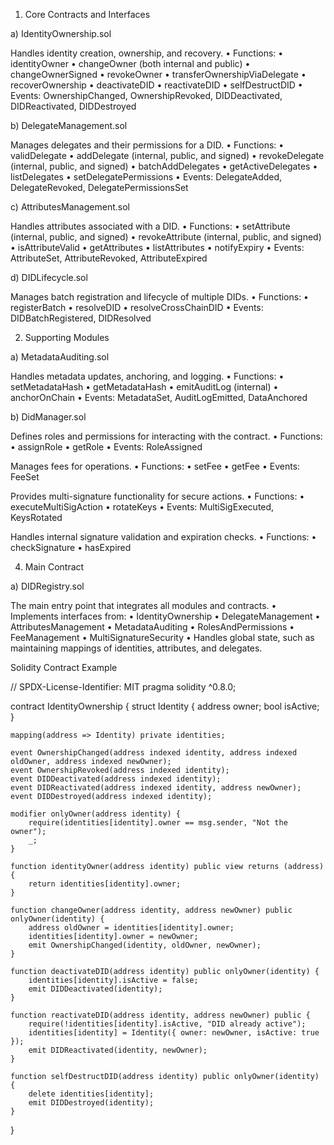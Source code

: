 1. Core Contracts and Interfaces

a) IdentityOwnership.sol

Handles identity creation, ownership, and recovery.
	•	Functions:
	•	identityOwner
	•	changeOwner (both internal and public)
	•	changeOwnerSigned
	•	revokeOwner
	•	transferOwnershipViaDelegate
	•	recoverOwnership
	•	deactivateDID
	•	reactivateDID
	•	selfDestructDID
	•	Events: OwnershipChanged, OwnershipRevoked, DIDDeactivated, DIDReactivated, DIDDestroyed

b) DelegateManagement.sol

Manages delegates and their permissions for a DID.
	•	Functions:
	•	validDelegate
	•	addDelegate (internal, public, and signed)
	•	revokeDelegate (internal, public, and signed)
	•	batchAddDelegates
	•	getActiveDelegates
	•	listDelegates
	•	setDelegatePermissions
	•	Events: DelegateAdded, DelegateRevoked, DelegatePermissionsSet

c) AttributesManagement.sol

Handles attributes associated with a DID.
	•	Functions:
	•	setAttribute (internal, public, and signed)
	•	revokeAttribute (internal, public, and signed)
	•	isAttributeValid
	•	getAttributes
	•	listAttributes
	•	notifyExpiry
	•	Events: AttributeSet, AttributeRevoked, AttributeExpired

d) DIDLifecycle.sol

Manages batch registration and lifecycle of multiple DIDs.
	•	Functions:
	•	registerBatch
	•	resolveDID
	•	resolveCrossChainDID
	•	Events: DIDBatchRegistered, DIDResolved

2. Supporting Modules

a) MetadataAuditing.sol

Handles metadata updates, anchoring, and logging.
	•	Functions:
	•	setMetadataHash
	•	getMetadataHash
	•	emitAuditLog (internal)
	•	anchorOnChain
	•	Events: MetadataSet, AuditLogEmitted, DataAnchored

b) DidManager.sol

Defines roles and permissions for interacting with the contract.
	•	Functions:
	•	assignRole
	•	getRole
	•	Events: RoleAssigned

Manages fees for operations.
	•	Functions:
	•	setFee
	•	getFee
	•	Events: FeeSet

Provides multi-signature functionality for secure actions.
	•	Functions:
	•	executeMultiSigAction
	•	rotateKeys
	•	Events: MultiSigExecuted, KeysRotated

Handles internal signature validation and expiration checks.
	•	Functions:
	•	checkSignature
	•	hasExpired

4. Main Contract

a) DIDRegistry.sol

The main entry point that integrates all modules and contracts.
	•	Implements interfaces from:
	•	IdentityOwnership
	•	DelegateManagement
	•	AttributesManagement
	•	MetadataAuditing
	•	RolesAndPermissions
	•	FeeManagement
	•	MultiSignatureSecurity
	•	Handles global state, such as maintaining mappings of identities, attributes, and delegates.

Solidity Contract Example


// SPDX-License-Identifier: MIT
pragma solidity ^0.8.0;

contract IdentityOwnership {
    struct Identity {
        address owner;
        bool isActive;
    }

    mapping(address => Identity) private identities;

    event OwnershipChanged(address indexed identity, address indexed oldOwner, address indexed newOwner);
    event OwnershipRevoked(address indexed identity);
    event DIDDeactivated(address indexed identity);
    event DIDReactivated(address indexed identity, address newOwner);
    event DIDDestroyed(address indexed identity);

    modifier onlyOwner(address identity) {
        require(identities[identity].owner == msg.sender, "Not the owner");
        _;
    }

    function identityOwner(address identity) public view returns (address) {
        return identities[identity].owner;
    }

    function changeOwner(address identity, address newOwner) public onlyOwner(identity) {
        address oldOwner = identities[identity].owner;
        identities[identity].owner = newOwner;
        emit OwnershipChanged(identity, oldOwner, newOwner);
    }

    function deactivateDID(address identity) public onlyOwner(identity) {
        identities[identity].isActive = false;
        emit DIDDeactivated(identity);
    }

    function reactivateDID(address identity, address newOwner) public {
        require(!identities[identity].isActive, "DID already active");
        identities[identity] = Identity({ owner: newOwner, isActive: true });
        emit DIDReactivated(identity, newOwner);
    }

    function selfDestructDID(address identity) public onlyOwner(identity) {
        delete identities[identity];
        emit DIDDestroyed(identity);
    }
}


